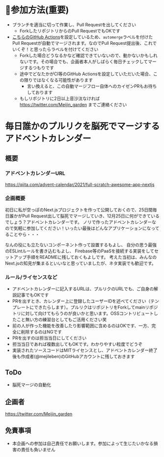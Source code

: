 # 🎄参加方法(重要)

- ブランチを適当に切って作業し、Pull Requestを出してください
  - ForkしたリポジトリからのPull RequestでもOKです
- [こちらのGitHub Actions](https://github.com/pascalgn/automerge-action)を設定しているため、`automerge`ラベルを付けたPull Requestが自動でマージされます。なのでPull Request提出後、これでいくぞ！と思ったらラベルを付けてください
  - Forkした場合どうなるかなど確認できていないので、動かないかもしれないです。その場合でも、企画者本人がしばらく毎日チェックしてマージするつもりです
  - 途中でどなたかがCI等のGitHub Actionsを設定していただいた場合、この限りではなくなる可能性があります
    - 言い換えると、この自動マージフロー自体へのカイゼンPRもお待ちしております
  - もしリポジトリに2日以上音沙汰なければ https://twitter.com/Meijin_garden までご連絡ください

# 毎日誰かのプルリクを脳死でマージするアドベントカレンダー

## 概要

### アドベントカレンダーURL
https://qiita.com/advent-calendar/2021/full-scratch-awesome-app-nextjs

### 企画概要

初日に私が空っぽのNext.jsプロジェクトを作って公開しておくので、25日間毎日誰かがPull Request出して脳死でマージしていき、12月25日に何ができているでしょう？アドベントカレンダーです。
ノリで作ったアドベントカレンダーなので気軽に参加してください！いったい最後はどんなアプリケーションになってることやら・・・

なんの役にも立たないコンポーネント作って設置するもよし、
自分の思う最強のESLintルールを書き込むもよし、
Firebase等のPaaSを接続する実装をしてセットアップ手順をREADMEに残しておくもよしです。
考えた当初は、みんなのNext.jsの知見が集まるといいなと思っていましたが、ネタ実装でも歓迎です。

### ルール/ライセンスなど

- アドベントカレンダーに記入するURLは、プルリクのURLでも、ご自身の解説記事でもOKです
- PRを出すとき、カレンダー上に登録したユーザーIDを述べてください（テンプレートにできたらします）。プルリクはリポジトリをForkしてmainリポジトリに対して向けてもらうのが良いかと思います。OSSコントリビュートしたこと無い方の練習台としてもご活用ください笑
- 前の人が作った機能を改善したり影響範囲に含めるのはOKです、一方、完全に削除するのはNGです
- PRを出すのは担当当日にしてください
- 担当当日であれば複数出してもOKです。わかりやすい粒度でどうぞ
- 実装されたソースコードはMITライセンスとし、アドベントカレンダー終了後も作成者(@mejileben)のGitHubアカウントに残しておきます

## ToDo

- 脳死マージの自動化

## 企画者

https://twitter.com/Meijin_garden

## 免責事項

- 本企画への参加は自己責任でお願いします。参加によって生じたいかなる損害の責任も負いません
